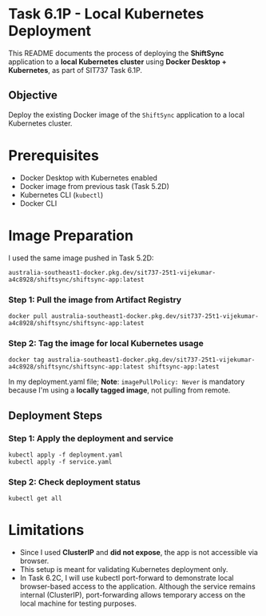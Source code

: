 # Task 6.1P - Local Kubernetes Deployment

This README documents the process of deploying the **ShiftSync** application to a **local Kubernetes cluster** using **Docker Desktop + Kubernetes**, as part of SIT737 Task 6.1P.

## Objective
Deploy the existing Docker image of the `ShiftSync` application to a local Kubernetes cluster.
# Prerequisites
- Docker Desktop with Kubernetes enabled
- Docker image from previous task (Task 5.2D)
- Kubernetes CLI (`kubectl`)
- Docker CLI

# Image Preparation

I used the same image pushed in Task 5.2D:

```
australia-southeast1-docker.pkg.dev/sit737-25t1-vijekumar-a4c8928/shiftsync/shiftsync-app:latest
```

### Step 1: Pull the image from Artifact Registry
```
docker pull australia-southeast1-docker.pkg.dev/sit737-25t1-vijekumar-a4c8928/shiftsync/shiftsync-app:latest
```

### Step 2: Tag the image for local Kubernetes usage
```
docker tag australia-southeast1-docker.pkg.dev/sit737-25t1-vijekumar-a4c8928/shiftsync/shiftsync-app:latest shiftsync-app:latest
```
In my deployment.yaml file;
**Note**: `imagePullPolicy: Never` is mandatory because I'm using a **locally tagged image**, not pulling from remote.

## Deployment Steps

### Step 1: Apply the deployment and service
```
kubectl apply -f deployment.yaml
kubectl apply -f service.yaml
```

### Step 2: Check deployment status
```
kubectl get all
```

# Limitations
- Since I used **ClusterIP** and **did not expose**, the app is not accessible via browser.
- This setup is meant for validating Kubernetes deployment only.
- In Task 6.2C, I will use kubectl port-forward to demonstrate local browser-based access to the application. Although the service remains internal (ClusterIP), port-forwarding allows temporary access on the local machine for testing purposes.
